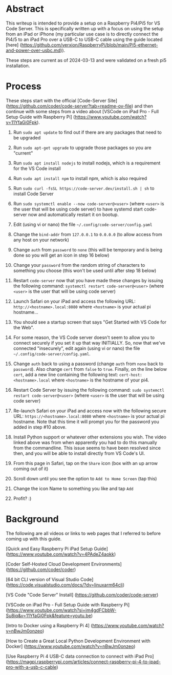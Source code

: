 # Abstract

This writeup is intended to provide a setup on a Raspberry Pi4/Pi5 for VS Code Server.  This is specifically written up with a focus on using the setup from an iPad or iPhone (my particular use case is to directly connect the Pi4/5 to an iPad Pro over a USB-C to USB-C cable using the guide located [here] (https://github.com/verxion/RaspberryPi/blob/main/Pi5-ethernet-and-power-over-usbc.md)).

These steps are current as of 2024-03-13 and were validated on a fresh pi5 installation.

# Process

These steps start with the official [Code-Server Site] (https://github.com/coder/code-server?tab=readme-ov-file) and then continue with some steps from a video about [VSCode on iPad Pro - Full Setup Guide with Raspberry Pi] (https://www.youtube.com/watch?v=11YfaGi0Fpk).

1. Run `sudo apt update` to find out if there are any packages that need to be upgraded

2. Run `sudo apt-get upgrade` to upgrade those packages so you are "current"

3. Run `sudo apt install nodejs` to install nodejs, which is a requirement for the VS Code install

4. Run `sudo apt install npm` to install npm, which is also required

5. Run `sudo curl -fsSL https://code-server.dev/install.sh | sh` to install Code Server

6. Run `sudo systemctl enable --now code-server@<user>` (where `<user>` is the user that will be using code server) to have systemd start code-server now and automatically restart it on bootup.

7. Edit (using vi or nano) the file `~/.config/code-server/config.yaml`

8. Change the `bind-addr` from `127.0.0.1` to `0.0.0.0` (to allow access from any host on your network)

9. Change `auth` from `password` to `none` (this will be temporary and is being done so you will get an icon in step 16 below)

10. Change your `password` from the random string of characters to something you choose (this won't be used until after step 18 below)

11. Restart `code-server` now that you have made these changes by issuing the following command: `systemctl restart code-server@<user>` (where `<user>` is the user that will be using code server)

12. Launch Safari on your iPad and access the following URL: `http://<hostname>.local:8080` where `<hostname>` is your actual pi hostname...

13. You should see a startup screen that says "Get Started with VS Code for the Web".

14. For some reason, the VS Code server doesn't seem to allow you to connect securely if you set it up that way INITIALLY.  So, now that we've connected "insecurely", edit again (using vi or nano) the file `~/.config/code-server/config.yaml`.

15. Change `auth` back to using a password (change `auth` from `none` back to `password`).  Also change  `cert` from `false` to `true`.  Finally, on the line below `cert`, add a new line containing the following text: `cert-host: <hostname>.local` where `<hostname>` is the hostname of your pi4.

16. Restart Code Server by issuing the following command: `sudo systemctl restart code-server@<user>` (where `<user>` is the user that will be using code server)

17. Re-launch Safari on your iPad and access now with the following secure URL: `https://<hostname>.local:8080` where `<hostname>` is your actual pi hostname.  Note that this time it will prompt you for the password you added in step #10 above.

18. Install Python support or whatever other extensions you wish.  The video linked above was from when apparently you had to do this manually from the commandline.  This issue seems to have been resolved since then, and you will be able to install directly from VS Code's UI.

19. From this page in Safari, tap on the `Share` icon (box with an up arrow coming out of it)

20. Scroll down until you see the option to `Add to Home Screen` (tap this)

21. Change the icon Name to something you like and tap `Add`

22. Profit?  :)

# Background

The following are all videos or links to web pages that I referred to before coming up with this guide.

[Quick and Easy Raspberry Pi iPad Setup Guide] (https://www.youtube.com/watch?v=4PAdeZ4aokk)

[Coder Self-Hosted Cloud Development Environments] (https://github.com/coder/coder)

[64 bit CLI version of Visual Studio Code] (https://code.visualstudio.com/docs/?dv=linuxarm64cli)

[VS Code "Code Server" Install] (https://github.com/coder/code-server)

[VSCode on iPad Pro - Full Setup Guide with Raspberry Pi] (https://www.youtube.com/watch?si=im4gdFCbbW-Su8iq&v=11YfaGi0Fpk&feature=youtu.be)

[Intro to Docker using a Raspberry Pi 4] (https://www.youtube.com/watch?v=nBwJm0onzeo)

[How to Create a Great Local Python Development Environment with Docker] (https://www.youtube.com/watch?v=nBwJm0onzeo)

[Use Raspberry Pi 4 USB-C data connection to connect with iPad Pro] (https://magpi.raspberrypi.com/articles/connect-raspberry-pi-4-to-ipad-pro-with-a-usb-c-cable)









